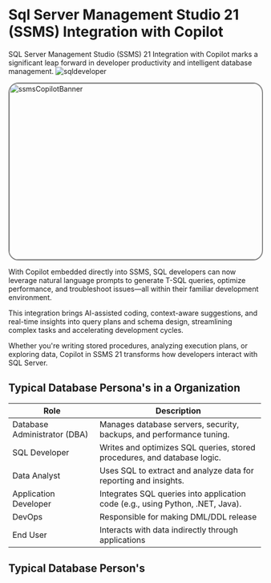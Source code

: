 # Sql Server Management Studio 21 (SSMS) Integration with Copilot

SQL Server Management Studio (SSMS) 21 Integration with Copilot marks a significant leap forward in developer productivity and intelligent database management.
![sqldeveloper](https://github.com/user-attachments/assets/1cda2c5b-8953-4848-8ef7-49812cf3667e)

<img width="572" height="350" alt="ssmsCopilotBanner"  src="https://github.com/user-attachments/assets/4b30e685-c1b7-44f0-856a-d70766ecd7d0" style="border: 2px solid grey;border-radius: 20px;"/>

With Copilot embedded directly into SSMS, SQL developers can now leverage natural language prompts to generate T-SQL queries, optimize performance, and troubleshoot issues—all within their familiar development environment. 

This integration brings AI-assisted coding, context-aware suggestions, and real-time insights into query plans and schema design, streamlining complex tasks and accelerating development cycles. 

Whether you're writing stored procedures, analyzing execution plans, or exploring data, Copilot in SSMS 21 transforms how developers interact with SQL Server.


## Typical Database Persona's in a Organization

| Role                        | Description                                                                                  |
|-----------------------------|----------------------------------------------------------------------------------------------|
| Database Administrator (DBA)| Manages database servers, security, backups, and performance tuning.                         |
| SQL Developer               | Writes and optimizes SQL queries, stored procedures, and database logic.                     |
| Data Analyst                | Uses SQL to extract and analyze data for reporting and insights.                             |
| Application Developer       | Integrates SQL queries into application code (e.g., using Python, .NET, Java).               |
| DevOps                      | Responsible for making DML/DDL release                                                       |
| End User                    | Interacts with data indirectly through applications


## Typical Database Person's
